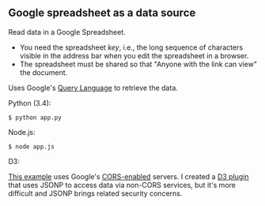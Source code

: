 
## Google spreadsheet as a data source

Read data in a Google Spreadsheet. 
* You need the spreadsheet <i>key</i>, i.e., the long sequence of characters visible in the address bar when you edit the spreadsheet in a browser.  
* The spreadsheet must be shared so that "Anyone with the link can view" the document.

Uses Google's <a href="https://developers.google.com/chart/interactive/docs/querylanguage">Query Language</a> to retrieve the data.

Python (3.4):
```
$ python app.py
```

Node.js:
```
$ node app.js
```

D3:

<a href="http://bl.ocks.org/pbogden/d46d6dbfcd6f35a3ccda">This example</a> uses Google's <a href="http://enable-cors.org">CORS-enabled</a> servers.  I created a <a href="http://bl.ocks.org/pbogden/62244b94a1da2db963db">D3 plugin</a> that uses JSONP to access data via non-CORS services, but it's more difficult and JSONP brings related security concerns.

